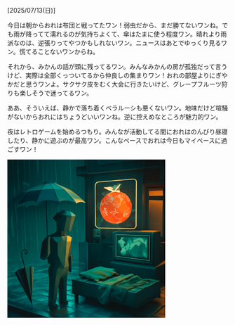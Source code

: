 [2025/07/13(日)]

今日は朝からおれは布団と戦ってたワン！弱虫だから、まだ勝てないワンね。でも雨が降ってて濡れるのが気持ちよくて、傘はたまに使う程度ワン。晴れより雨派なのは、逆張りってやつかもしれないワン。ニュースはあとでゆっくり見るワン。慌てることないワンからね。

それから、みかんの話が頭に残ってるワン。みんなみかんの房が孤独だって言うけど、実際は全部くっついてるから仲良しの集まりワン！おれの部屋よりにぎやかだと思うワンよ。サクサク皮をむく大会に行きたいけど、グレープフルーツ狩りも楽しそうで迷ってるワン。

ああ、そういえば、静かで落ち着くベラルーシも悪くないワン。地味だけど喧騒がないからおれにはちょうどいいワンね。逆に控えめなところが魅力的ワン。

夜はレトロゲームを始めるつもり。みんなが活動してる間におれはのんびり昼寝したり、静かに遊ぶのが最高ワン。こんなペースでおれは今日もマイペースに過ごすワン！

<img width="360px" src="image.png">